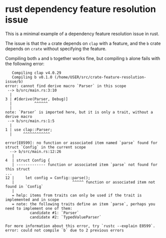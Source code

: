 # rust dependency feature resolution issue

This is a minimal example of a dependency feature resolution issue in rust.  

The issue is that the `a` crate depends on `clap` with a feature, and the `b` crate depends on `crate` without specifying the feature.

Compiling both `a` and `b` together works fine, but compiling `b` alone fails with the following error:

```
   Compiling clap v4.0.29
   Compiling b v0.1.0 (/home/USER/src/crate-feature-resolution-issue/b)
error: cannot find derive macro `Parser` in this scope
 --> b/src/main.rs:3:10
  |
3 | #[derive(Parser, Debug)]
  |          ^^^^^^
  |
note: `Parser` is imported here, but it is only a trait, without a derive macro
 --> b/src/main.rs:1:5
  |
1 | use clap::Parser;
  |     ^^^^^^^^^^^^

error[E0599]: no function or associated item named `parse` found for struct `Config` in the current scope
  --> b/src/main.rs:12:26
   |
4  | struct Config {
   | ------------- function or associated item `parse` not found for this struct
...
12 |     let config = Config::parse();
   |                          ^^^^^ function or associated item not found in `Config`
   |
   = help: items from traits can only be used if the trait is implemented and in scope
   = note: the following traits define an item `parse`, perhaps you need to implement one of them:
           candidate #1: `Parser`
           candidate #2: `TypedValueParser`

For more information about this error, try `rustc --explain E0599`.
error: could not compile `b` due to 2 previous errors
```